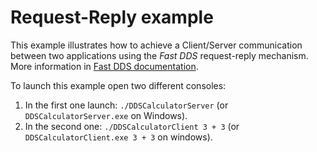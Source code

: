 # Request-Reply example

This example illustrates how to achieve a Client/Server communication between two applications using the *Fast DDS*
request-reply mechanism.
More information in [Fast DDS documentation](https://fast-dds.docs.eprosima.com/en/latest/fastdds/use_cases/request_reply/request_reply.html).

To launch this example open two different consoles:

1. In the first one launch: `./DDSCalculatorServer` (or `DDSCalculatorServer.exe` on Windows).
1. In the second one: `./DDSCalculatorClient 3 + 3` (or `DDSCalculatorClient.exe 3 + 3` on windows).
